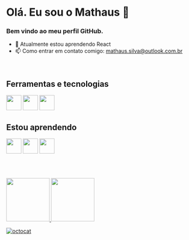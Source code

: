 # Olá. Eu sou o Mathaus 👋


### Bem vindo ao meu perfil GitHub.

- 🌱 Atualmente estou aprendendo React
- 📫 Como entrar em contato comigo: mathaus.silva@outlook.com.br

<br/>

## Ferramentas e tecnologias
<img src="https://cdn.jsdelivr.net/gh/devicons/devicon/icons/html5/html5-original.svg" width="40" height="40"/> <img src="https://cdn.jsdelivr.net/gh/devicons/devicon/icons/css3/css3-original.svg" width="40" height="40"/> <img src="https://cdn.jsdelivr.net/gh/devicons/devicon/icons/git/git-original.svg" width="40" height="40"/> 


## Estou aprendendo
<img src="https://cdn.jsdelivr.net/gh/devicons/devicon/icons/javascript/javascript-original.svg" width="40" height="40"/> <img src="https://cdn.jsdelivr.net/gh/devicons/devicon/icons/react/react-original.svg" width="40" height="40"/> <img src="https://cdn.jsdelivr.net/gh/devicons/devicon/icons/python/python-original.svg" width="40" height="40"/>


<br/> <br/>

<div>
<a href="https://github.com/Mathaus1">
<img loading="lazy" height="115em" src="https://github-readme-stats.vercel.app/api/top-langs/?username=Mathaus1&layout=compact&langs_count=7&theme=dracula"/>
<img loading="lazy" height="115em" src="https://github-readme-stats.vercel.app/api?username=Mathaus1&show_icons=true&theme=dracula&include_all_commits=true&count_private=true"/>
</div>

![octocat](https://github.com/Mathaus1/Mathaus1/assets/101904698/73174f50-74ae-4aa9-808f-37ec0e6fdc7d)
